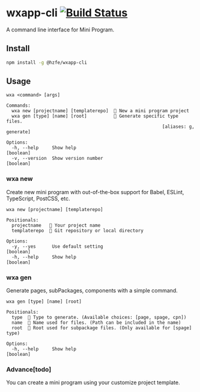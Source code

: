 # wxapp-cli [![Build Status](https://travis-ci.org/Akiq2016/wxapp-cli.svg?branch=master)](https://travis-ci.org/Akiq2016/wxapp-cli)

A command line interface for Mini Program.

## Install
```bash
npm install -g @hzfe/wxapp-cli
```

## Usage
```
wxa <command> [args]

Commands:
  wxa new [projectname] [templaterepo]  🍎 New a mini program project
  wxa gen [type] [name] [root]          🍐 Generate specific type files.
                                                          [aliases: g, generate]

Options:
  -h, --help     Show help                                             [boolean]
  -v, --version  Show version number                                   [boolean]
```

### wxa new

Create new mini program with out-of-the-box support for Babel, ESLint, TypeScript, PostCSS, etc.

```
wxa new [projectname] [templaterepo]

Positionals:
  projectname   📓 Your project name
  templaterepo  📒 Git repository or local directory

Options:
  -y, --yes      Use default setting                                   [boolean]
  -h, --help     Show help                                             [boolean]
```

### wxa gen

Generate pages, subPackages, components with a simple command.

```
wxa gen [type] [name] [root]

Positionals:
  type  📓 Type to generate. (Available choices: [page, spage, cpn])
  name  📒 Name used for files. (Path can be included in the name)
  root  📖 Root used for subpackage files. (Only available for [spage] type)

Options:
  -h, --help     Show help                                             [boolean]
```

### Advance[todo]

You can create a mini program using your customize project template.
